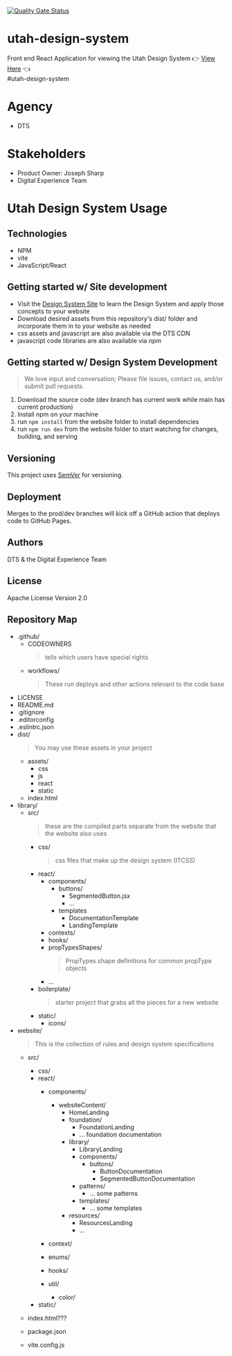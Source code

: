 [![Quality Gate Status](https://sonarcloud.io/api/project_badges/measure?project=utahdts_utah-design-system&metric=alert_status)](https://sonarcloud.io/summary/new_code?id=utahdts_utah-design-system)

# utah-design-system
Front end React Application for viewing the Utah Design System :point_right: [View Here](https://utahdts.github.io/utah-design-system/) :point_left:<br>
#utah-design-system<br>

# Agency
- DTS

# Stakeholders
- Product Owner: Joseph Sharp
- Digital Experience Team

# Utah Design System Usage
## Technologies
- NPM
- vite
- JavaScript/React

## Getting started w/ Site development
- Visit the [Design System Site](https://utahdts.github.io/utah-design-system/) to learn the Design System and apply those concepts to your website
- Download desired assets from this repository's dist/ folder and incorporate them in to your website as needed
- css assets and javascript are also available via the DTS CDN
- javascript code libraries are also available via npm
## Getting started w/ Design System Development
  > We love input and conversation; Please file issues, contact us, and/or submit pull requests.
1. Download the source code (dev branch has current work while main has current production)
1. Install npm on your machine
1. run `npm install` from the website folder to install dependencies
1. run `npm run dev` from the website folder to start watching for changes, building, and serving

## Versioning
This project uses [SemVer](http://semver.org/) for versioning.

## Deployment
Merges to the prod/dev branches will kick off a GitHub action that deploys code to GitHub Pages.

## Authors
DTS & the Digital Experience Team

## License
Apache License Version 2.0

## Repository Map
* .github/
    * CODEOWNERS
      > tells which users have special rights
    * workflows/
      > These run deploys and other actions relevant to the code base
* LICENSE
* README.md
* .gitignore
* .editorconfig
* .eslintrc.json
* dist/
  > You may use these assets in your project
  * assets/
    * css
    * js
    * react
    * static
  * index.html
* library/
  * src/
    > these are the compiled parts separate from the website that the website also uses
    * css/
      > css files that make up the design system (ITCSS)
    * react/
      * components/
        * buttons/
          * SegmentedButton.jsx
          * ...
        * templates
          * DocumentationTemplate
          * LandingTemplate
      * contexts/
      * hooks/
      * propTypesShapes/
        > PropTypes.shape definitions for common propType objects
      * ...
    * boilerplate/
      > starter project that grabs all the pieces for a new website
    * static/
        * icons/
* website/
  > This is the collection of rules and design system specifications
    * src/
      * css/
      * react/
        * components/
          * websiteContent/
            * HomeLanding
            * foundation/
              * FoundationLanding
              * ... foundation documentation
            * library/
              * LibraryLanding
              * components/
                * buttons/
                  * ButtonDocumentation
                  * SegmentedButtonDocumentation
              * patterns/
                * ... some patterns
              * templates/
                * ... some templates
            * resources/
              * ResourcesLanding
              * ...

        * context/
        * enums/
        * hooks/
        * util/
          * color/
      * static/

  * index.html???
  * package.json
  * vite.config.js
